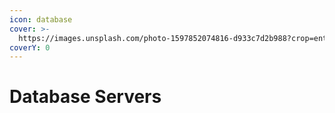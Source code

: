 ```yaml
---
icon: database
cover: >-
  https://images.unsplash.com/photo-1597852074816-d933c7d2b988?crop=entropy&cs=srgb&fm=jpg&ixid=M3wxOTcwMjR8MHwxfHNlYXJjaHw0fHxkYXRhYmFzZXxlbnwwfHx8fDE3Mzg0NzE5NTN8MA&ixlib=rb-4.0.3&q=85
coverY: 0
---
```


# Database Servers

